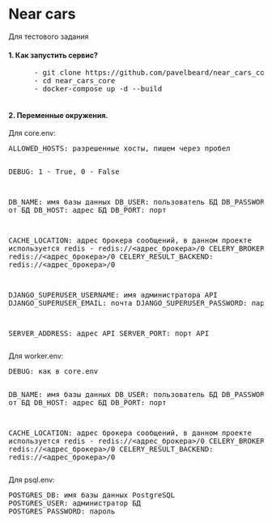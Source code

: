 # Near cars

Для тестового задания

<h4>1. Как запустить сервис?</h4>
   <pre>
      - git clone https://github.com/pavelbeard/near_cars_core/new/master
      - cd near_cars_core
      - docker-compose up -d --build
   </pre> 
<h4>2. Переменные окружения.</h4>  
<p>Для core.env:</p>
<pre>
ALLOWED_HOSTS: разрешенные хосты, пишем через пробел

DEBUG: 1 - True, 0 - False

DB_NAME: имя базы данных
DB_USER: пользователь БД
DB_PASSWORD: пароль от БД
DB_HOST: адрес БД
DB_PORT: порт

CACHE_LOCATION: адрес брокера сообщений, в данном проекте используется redis - redis://<адрес_брокера>/0
CELERY_BROKER_UR: redis://<адрес_брокера>/0
CELERY_RESULT_BACKEND: redis://<адрес_брокера>/0

DJANGO_SUPERUSER_USERNAME: имя администратора API
DJANGO_SUPERUSER_EMAIL: почта
DJANGO_SUPERUSER_PASSWORD: пароль

SERVER_ADDRESS: адрес API
SERVER_PORT: порт API
</pre>
<p>Для worker.env:</p>
<pre>
DEBUG: как в core.env

DB_NAME: имя базы данных
DB_USER: пользователь БД
DB_PASSWORD: пароль от БД
DB_HOST: адрес БД
DB_PORT: порт

CACHE_LOCATION: адрес брокера сообщений, в данном проекте используется redis - redis://<адрес_брокера>/0
CELERY_BROKER_UR: redis://<адрес_брокера>/0
CELERY_RESULT_BACKEND: redis://<адрес_брокера>/0
</pre>
<p>Для psql.env:</p>
<pre>
POSTGRES_DB: имя базы данных PostgreSQL
POSTGRES_USER: администратор БД
POSTGRES_PASSWORD: пароль
</pre>

